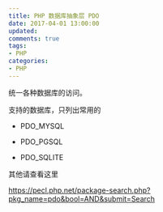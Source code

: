 ```yaml
---
title: PHP 数据库抽象层 PDO
date: 2017-04-01 13:00:00
updated:
comments: true
tags:
- PHP
categories:
- PHP
---
```


统一各种数据库的访问。

<!--more-->

支持的数据库，只列出常用的

* PDO_MYSQL

* PDO_PGSQL

* PDO_SQLITE

其他请查看这里

https://pecl.php.net/package-search.php?pkg_name=pdo&bool=AND&submit=Search
